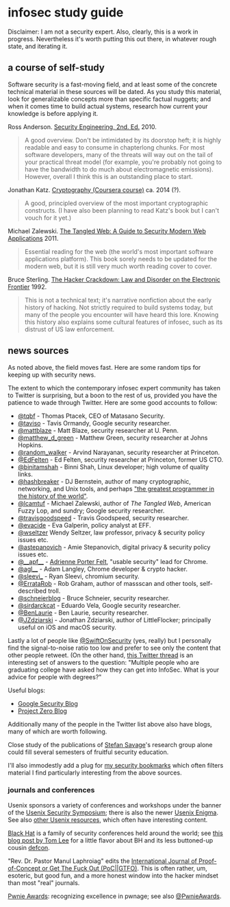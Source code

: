 # infosec study guide

Disclaimer: I am not a security expert.  Also, clearly, this is a work in
progress.  Nevertheless it's worth putting this out there, in whatever rough
state, and iterating it.


## a course of self-study

Software security is a fast-moving field, and at least some of the concrete
technical material in these sources will be dated.  As you study this material,
look for generalizable concepts more than specific factual nuggets; and when it
comes time to build actual systems, research how current your knowledge is
before applying it.


Ross Anderson.
[Security Engineering, 2nd. Ed.][anderson-2010]
2010.

> A good overview.  Don't be intimidated by its doorstop heft; it is highly
> readable and easy to consume in chapterlong chunks.  For most software
> developers, many of the threats will way out on the tail of your practical
> threat model (for example, you're probably not going to have the bandwidth to
> do much about electromagnetic emissions).  However, overall I think this is an
> outstanding place to start.


Jonathan Katz.
[Cryptography (Coursera course)][katz-coursera]
ca. 2014 (?).

> A good, principled overview of the most important cryptographic constructs.
> (I have also been planning to read Katz's book but I can't vouch for it yet.)


Michael Zalewski.
[The Tangled Web: A Guide to Security Modern Web Applications][zalewski-2011]
2011.

> Essential reading for the web (the world's most important software
> applications platform).  This book sorely needs to be updated for the modern
> web, but it is still very much worth reading cover to cover.


Bruce Sterling.
[The Hacker Crackdown: Law and Disorder on the Electronic Frontier][sterling-1992]
1992.

> This is not a technical text; it's narrative nonfiction about the early
> history of hacking.  Not strictly required to build systems today, but many of
> the people you encounter will have heard this lore.  Knowing this history also
> explains some cultural features of infosec, such as its distrust of US law
> enforcement.


## news sources

As noted above, the field moves fast.  Here are some random tips for keeping up
with security news.

The extent to which the contemporary infosec expert community has taken to
Twitter is surprising, but a boon to the rest of us, provided you have the
patience to wade through Twitter.  Here are some good accounts to follow:

* [\@tqbf](https://twitter.com/tqbf) - Thomas Ptacek, CEO of Matasano Security.
* [\@taviso](https://twitter.com/taviso) - Tavis Ormandy, Google security researcher.
* [\@mattblaze](https://twitter.com/mattblaze) - Matt Blaze, security researcher at U. Penn.
* [\@matthew\_d\_green](https://twitter.com/matthew_d_green) - Matthew Green, security researcher at Johns Hopkins.
* [\@random\_walker](https://twitter.com/random_walker) - Arvind Narayanan, security researcher at Princeton.
* [\@EdFelten](https://twitter.com/EdFelten) - Ed Felten, security researcher at Princeton, former US CTO.
* [\@binitamshah](https://twitter.com/binitamshah) - Binni Shah, Linux developer; high volume of quality links.
* [\@hashbreaker](https://twitter.com/hashbreaker) - DJ Bernstein, author of many cryptographic, networking, and Unix tools, and perhaps ["the greatest programmer in the history of the world"][swartz-djb-2009].
* [\@lcamtuf](https://twitter.com/lcamtuf) - Michael Zalewski, author of _The Tangled Web_, American Fuzzy Lop, and sundry; Google security researcher.
* [\@travisgoodspeed](https://twitter.com/travisgoodspeed) - Travis Goodspeed, security researcher.
* [\@evacide](https://twitter.com/evacide) - Eva Galperin, policy analyst at EFF.
* [\@wseltzer](https://twitter.com/wseltzer) Wendy Seltzer, law professor, privacy & security policy issues etc.
* [\@astepanovich](https://twitter.com/astepanovich) - Amie Stepanovich, digital privacy & security policy issues etc.
* [\@\_\_apf\_\_](https://twitter.com/__apf__) - [Adrienne Porter Felt](http://www.adrienneporterfelt.com/), "usable security" lead for Chrome.
* [\@agl\_\_](https://twitter.com/agl__) - Adam Langley, Chrome developer & crypto hacker.
* [\@sleevi\_](https://twitter.com/sleevi_) - Ryan Sleevi, chromium security.
* [\@ErrataRob](https://twitter.com/ErrataRob) - Rob Graham, author of massscan and other tools, self-described troll.
* [\@schneierblog](https://twitter.com/schneierblog) - Bruce Schneier, security researcher.
* [\@sirdarckcat](https://twitter.com/sirdarckcat) - Eduardo Vela, Google security researcher.
* [\@BenLaurie](https://twitter.com/BenLaurie) - Ben Laurie, security researcher.
* [\@JZdziarski](https://twitter.com/JZdziarski) - Jonathan Zdziarski, author of LittleFlocker; principally useful on iOS and macOS security.

Lastly a lot of people like
[\@SwiftOnSecurity](https://twitter.com/SwiftOnSecurity) (yes, really) but I
personally find the signal-to-noise ratio too low and prefer to see only the
content that other people retweet.  (On the other hand, [this Twitter
thread](https://twitter.com/SwiftOnSecurity/status/592469306069266435) is an
interesting set of answers to the question: "Multiple people who are graduating
college have asked how they can get into InfoSec. What is your advice for people
with degrees?"

Useful blogs:

* [Google Security Blog](https://security.googleblog.com/)
* [Project Zero Blog](https://googleprojectzero.blogspot.com/)

Additionally many of the people in the Twitter list above also have blogs, many
of which are worth following.

Close study of the publications of [Stefan Savage][savage-ucsd]'s
research group alone could fill several semesters of fruitful security
education.

I'll also immodestly add a plug for
[my security bookmarks](https://pinboard.in/u:absfac/t:security/) which often
filters material I find particularly interesting from the above sources.


### journals and conferences

Usenix sponsors a variety of conferences and workshops under the banner of the
[Usenix Security Symposium][usenix-security]; there is also the newer
[Usenix Enigma][usenix-enigma].  See also [other Usenix resources][usenix],
which often have interesting content.

[Black Hat](https://www.blackhat.com/html/archives.html) is a family of security
conferences held around the world; see [this blog post by Tom Lee][tomlee-2016]
for a little flavor about BH and its less buttoned-up cousin
[defcon](https://www.defcon.org/).

"Rev. Dr. Pastor Manul Laphroiag" edits the
[International Journal of Proof-of-Concept or Get The Fuck Out (PoC||GTFO)][poc-or-gtfo].
This is often rather, um, esoteric, but good fun, and a more honest window into
the hacker mindset than most "real" journals.

[Pwnie Awards](http://pwnies.com/): recognizing excellence in pwnage; see also
[\@PwnieAwards](https://twitter.com/PwnieAwards).





[anderson-2010]: https://www.amazon.com/Security-Engineering-Building-Dependable-Distributed/dp/0470068523/
[katz-coursera]: https://www.coursera.org/learn/cryptography
[poc-or-gtfo]: https://unpack.debug.su/pocorgtfo/
[savage-ucsd]: http://cseweb.ucsd.edu/~savage/
[sterling-1992]: http://www.mit.edu/hacker/hacker.html
[swartz-djb-2009]: http://www.aaronsw.com/weblog/djb
[tomlee-2016]: https://tomlee.wtf/2016/08/14/black-hat-and-def-con/
[usenix]: https://www.usenix.org/
[usenix-enigma]: https://www.usenix.org/conference/enigma2016
[usenix-security]: https://www.usenix.org/conferences/byname/108
[zalewski-2011]: https://www.amazon.com/Tangled-Web-Securing-Modern-Applications/dp/1593273886/
